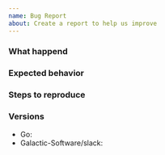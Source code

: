 ```yaml
---
name: Bug Report
about: Create a report to help us improve
---
```


### What happend

### Expected behavior

### Steps to reproduce

### Versions
- Go:
- Galactic-Software/slack:

